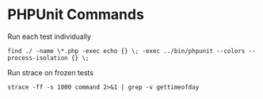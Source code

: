 PHPUnit Commands
================

Run each test individually

    find ./ -name \*.php -exec echo {} \; -exec ../bin/phpunit --colors --process-isolation {} \;

Run strace on frozen tests

    strace -ff -s 1000 command 2>&1 | grep -v gettimeofday
